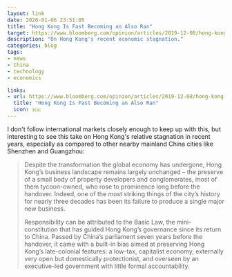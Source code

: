 ```yaml
---
layout: link
date: 2020-01-06 23:51:05
title: "Hong Kong Is Fast Becoming an Also Ran"
target: https://www.bloomberg.com/opinion/articles/2019-12-08/hong-kong-kept-economic-status-quo-as-rival-shenzhen-surged-ahead
description: "On Hong Kong's recent economic stagnation."
categories: blog
tags:
- news
- China
- technology
- economics

links:
- url: https://www.bloomberg.com/opinion/articles/2019-12-08/hong-kong-kept-economic-status-quo-as-rival-shenzhen-surged-ahead
  title: "Hong Kong Is Fast Becoming an Also Ran"
  icon: 🇭🇰
---
```


I don't follow international markets closely enough to keep up with this, but interesting to see this take on Hong Kong's relative stagnation in recent years, especially as compared to other nearby mainland China cities like Shenzhen and Guangzhou:

> Despite the transformation the global economy has undergone, Hong Kong’s business landscape remains largely unchanged – the preserve of a small body of property developers and conglomerates, most of them tycoon-owned, who rose to prominence long before the handover. Indeed, one of the most striking things of the city’s history for nearly three decades has been its failure to produce a single major new business.
>
> Responsibility can be attributed to the Basic Law, the mini-constitution that has guided Hong Kong’s governance since its return to China. Passed by China’s parliament seven years before the handover, it came with a built-in bias aimed at preserving Hong Kong’s late-colonial features: a low-tax, capitalist economy, externally very open but domestically protectionist, and overseen by an executive-led government with little formal accountability.
